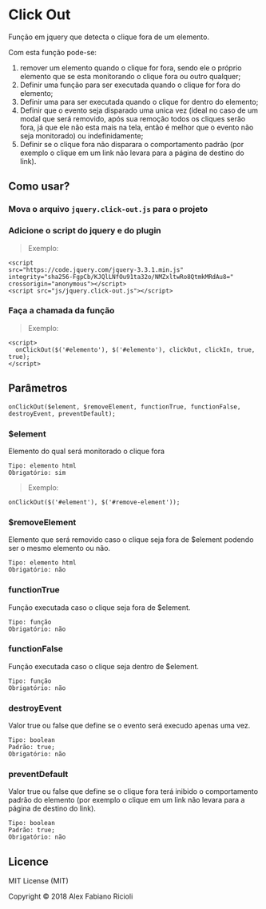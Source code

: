 # Click Out

Função em jquery que detecta o clique fora de um elemento.

Com esta função pode-se:

1. remover um elemento quando o clique for fora, sendo ele o próprio elemento que se esta monitorando o clique fora ou outro qualquer;
2. Definir uma função para ser executada quando o clique for fora do elemento;
3. Definir uma para ser executada quando o clique for dentro do elemento;
4. Definir que o evento seja disparado uma unica vez (ideal no caso de um modal que será removido, após sua remoção todos os cliques serão fora, já que ele não esta mais na tela, então é melhor que o evento não seja monitorado) ou indefinidamente;
5. Definir se o clique fora não disparara o comportamento padrão (por exemplo o clique em um link não levara para a página de destino do link).

## Como usar?
### Mova o arquivo `jquery.click-out.js` para o projeto
### Adicione o script do jquery e do plugin
> Exemplo:
```
<script
src="https://code.jquery.com/jquery-3.3.1.min.js"
integrity="sha256-FgpCb/KJQlLNfOu91ta32o/NMZxltwRo8QtmkMRdAu8="
crossorigin="anonymous"></script>
<script src="js/jquery.click-out.js"></script>
```
### Faça a chamada da função
> Exemplo:
```
<script>
  onClickOut($('#elemento'), $('#elemento'), clickOut, clickIn, true, true);
</script>
```

## Parâmetros
```
onClickOut($element, $removeElement, functionTrue, functionFalse, destroyEvent, preventDefault);
```

### $element
Elemento do qual será monitorado o clique fora
```
Tipo: elemento html
Obrigatório: sim
```
> Exemplo:
```
onClickOut($('#element'), $('#remove-element'));
```

### $removeElement
Elemento que será removido caso o clique seja fora de $element podendo ser o mesmo elemento ou não.
```
Tipo: elemento html
Obrigatório: não
```
### functionTrue
Função executada caso o clique seja fora de $element.
```
Tipo: função
Obrigatório: não
```
### functionFalse
Função executada caso o clique seja dentro de $element.
```
Tipo: função
Obrigatório: não
```
### destroyEvent
Valor true ou false que define se o evento será execudo apenas uma vez.
```
Tipo: boolean
Padrão: true;
Obrigatório: não
```
### preventDefault
Valor true ou false que define se o clique fora terá inibido o comportamento padrão do elemento (por exemplo o clique em um link não levara para a página de destino do link).
```
Tipo: boolean
Padrão: true;
Obrigatório: não
```
## Licence

MIT License (MIT)

Copyright © 2018 Alex Fabiano Ricioli

